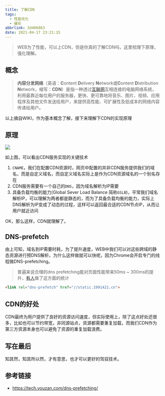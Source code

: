 ```yaml
---
title: 了解CDN
tags:
  - 性能优化
  - 缓存
abbrlink: 3d406863
date: 2021-04-17 23:21:15
---
```


> WEB为了性能，可以上CDN，但是你真的了解CDN吗，这里梳理下原理，强化理解。



## 概念

> **内容分发网络**（英语：**C**ontent **D**elivery **N**etwork或**C**ontent **D**istribution **N**etwork，缩写：**CDN**）是指一种透过[互联网](https://zh.wikipedia.org/wiki/互聯網)互相连接的电脑网络系统，利用最靠近每位用户的服务器，更快、更可靠地将音乐、图片、视频、应用程序及其他文件发送给用户，来提供高性能、可扩展性及低成本的网络内容传递给用户。

以上摘自WIKI，作为基本概念了解，接下来理解下CDN的实现原理



## 原理



![](https://static.1991421.cn/2021/2021-04-17-235549.jpeg)



如上图，可以看出CDN服务实现的关键技术



1. `CNAME`，我们在配置CDN资源时，网页中配置的并非CDN服务提供我们的域名，而是自定义域名，而自定义域名实际上是作为CDN资源域名的一个别名存在
2. CDN服务需要有一个自己的`DNS`，因为域名解析为IP需要
3. 具备负载均衡的能力(Global Sever Load Balance 简称`GSLB`)，平常我们域名解析IP，可以理解为两者都是静态的，而为了具备负载均衡的能力，实际上DNS解析为IP变成了动态的过程，这样可以返回最合适的CDN节点IP，从而让用户就近访问



OK，那么这样，CDN就理解了。



## DNS-prefetch

由上可知，域名到IP需要时耗，为了提升速度，WEB中我们可以对这些跨域的静态资源进行预DNS解析，为什么这样做就可以快呢，因为Chrome会开启专门的线程做DNS-prefetching。

> 普遍来说合理的dns prefetching能对页面性能带来50ms ~ 300ms的提升，[有人](https://blog.secure64.com/?p=367)做了这方面的统计



```html
<link rel="dns-prefetch" href="//static.1991421.cn">
```



## CDN的好处

CDN最终为用户提供了良好的资源访问速度，但实际使用上，除了这点好处还很多，比如也可以节约带宽，非同源站点，资源都需要重复加载，而我们CDN作为第三方资源本身也可以避免了资源的重复加载浪费。



## 写在最后

知其然，知其所以然，才有意思，也才可以更好的驾驭技术。



## 参考链接

- https://tech.youzan.com/dns-prefetching/



